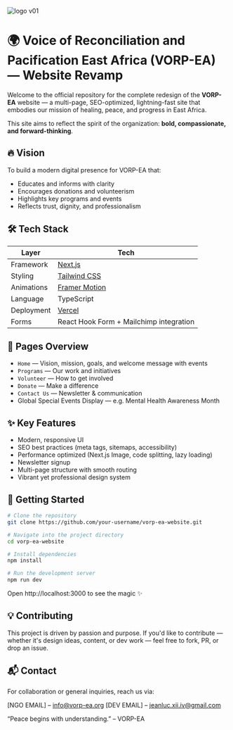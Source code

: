 ![logo v01](https://github.com/user-attachments/assets/98bc6e90-69c4-4f04-9a5d-3af775cef033)
# 🌍 Voice of Reconciliation and Pacification East Africa (VORP-EA) — Website Revamp

Welcome to the official repository for the complete redesign of the **VORP-EA** website — a multi-page, SEO-optimized, lightning-fast site that embodies our mission of healing, peace, and progress in East Africa.

This site aims to reflect the spirit of the organization: **bold, compassionate, and forward-thinking**.

## 🔥 Vision

To build a modern digital presence for VORP-EA that:

- Educates and informs with clarity
- Encourages donations and volunteerism
- Highlights key programs and events
- Reflects trust, dignity, and professionalism

## 🛠️ Tech Stack

| Layer     | Tech                          |
|-----------|-------------------------------|
| Framework | [Next.js](https://nextjs.org) |
| Styling   | [Tailwind CSS](https://tailwindcss.com) |
| Animations | [Framer Motion](https://www.framer.com/motion/) |
| Language  | TypeScript                    |
| Deployment | [Vercel](https://vercel.com) |
| Forms     | React Hook Form + Mailchimp integration |

## 📄 Pages Overview

- `Home` — Vision, mission, goals, and welcome message with events
- `Programs` — Our work and initiatives
- `Volunteer` — How to get involved
- `Donate` — Make a difference
- `Contact Us` — Newsletter & communication
- Global Special Events Display — e.g. Mental Health Awareness Month

## ✨ Key Features

- Modern, responsive UI
- SEO best practices (meta tags, sitemaps, accessibility)
- Performance optimized (Next.js Image, code splitting, lazy loading)
- Newsletter signup
- Multi-page structure with smooth routing
- Vibrant yet professional design system

## 🚀 Getting Started

```bash
# Clone the repository
git clone https://github.com/your-username/vorp-ea-website.git

# Navigate into the project directory
cd vorp-ea-website

# Install dependencies
npm install

# Run the development server
npm run dev
```
Open http://localhost:3000 to see the magic ✨

## 💡 Contributing
This project is driven by passion and purpose. If you'd like to contribute — whether it's design ideas, content, or dev work — feel free to fork, PR, or drop an issue.

## 📬 Contact
For collaboration or general inquiries, reach us via:

[NGO EMAIL] – info@vorp-ea.org
[DEV EMAIL] – jeanluc.xii.iv@gmail.com

“Peace begins with understanding.” – VORP-EA
